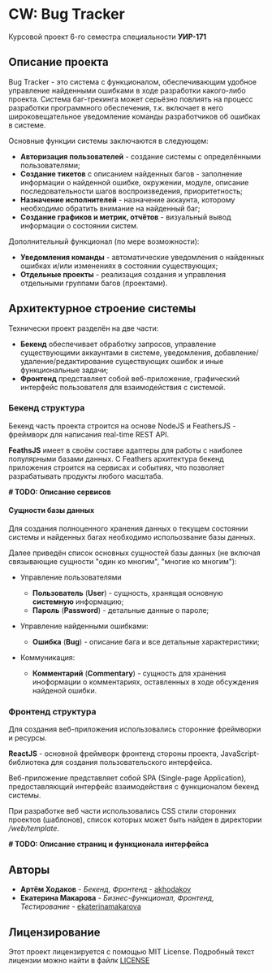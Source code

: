 # CW: Bug Tracker

Курсовой проект 6-го семестра специальности **УИР-171**

## Описание проекта

Bug Tracker - это система с функционалом, обеспечивающим удобное управление найденными ошибками в ходе разработки какого-либо проекта. Система баг-трекинга может серьёзно повлиять на процесс разработки программного обеспечения, т.к. включает в него широковещательное уведомление команды разработчиков об ошибках в системе.

Основные функции системы заключаются в следующем:

* **Авторизация пользователей** - создание системы с определёнными пользователями;
* **Создание тикетов** с описанием найденных багов - заполнение информации о найденной ошибке, окружении, модуле, описание последовательности шагов воспроизведения, приоритетность;
* **Назначение исполнителей** - назначение аккаунта, которому необходимо обратить внимание на найденный баг;
* **Создание графиков и метрик, отчётов** - визуальный вывод информации о состоянии систем.

Дополнительный функционал (по мере возможности):

* **Уведомления команды** - автоматические уведомления о найденных ошибках и/или изменениях в состоянии существующих;
* **Отдельные проекты** - реализация создания и управления отдельными группами багов (проектами).

## Архитектурное строение системы

Технически проект разделён на две части:

* **Бекенд** обеспечивает обработку запросов, управление существующими аккаунтами в системе, уведомления, добавление/удаление/редактирование существующих ошибок и иные функциональные задачи;
* **Фронтенд** представляет собой веб-приложение, графический интерфейс пользователя для взаимодействия с системой.

### Бекенд структура

Бекенд часть проекта строится на основе NodeJS и FeathersJS - фреймворк для написания real-time REST API.

**FeathsJS** имеет в своём составе адаптеры для работы с наиболее популярными базами данных. С Feathers архитектура бекенд приложения строится на сервисах и событиях, что позволяет разрабатывать продукты любого масштаба.

**# TODO: Описание сервисов**

#### Сущности базы данных

Для создания полноценного хранения данных о текущем состоянии системы и найденных багах необходимо испольозвание базы данных.

Далее приведён список основных сущностей базы данных (не включая связывающие сущности "один ко многим", "многие ко многим"):

* Управление пользователями
  * **Пользователь** (**User**) - сущность, хранящая основную **системную** информацию;
  * **Пароль** (**Password**) - детальные данные о пароле;
  
* Управление найденными ошибками:
  * **Ошибка** (**Bug**) - описание бага и все детальные характеристики;

* Коммуникация:
  * **Комментарий** (**Commentary**) - сущность для хранения иноформации о комментариях, оставленных в ходе обсуждения найденой ошибки.

### Фронтенд структура

Для создания веб-приложения использовались сторонние фреймворки и ресурсы.

**ReactJS** - основной фреймворк фронтенд стороны проекта, JavaScript-библиотека для создания пользовательского интерфейса.

Веб-приложение представляет собой SPA (Single-page Application), предоставляющий интерфейс взаимодействия с функционалом бекенд системы.

При разработке веб части использовались CSS стили сторонних проектов (шаблонов), список которых может быть найден в директории */web/template*.

**# TODO: Описание страниц и функционала интерфейса**

## Авторы

* **Артём Ходаков** - *Бекенд, Фронтенд* - [akhodakov](https://github.com/akhodakov)
* **Екатерина Макарова** - *Бизнес-функционал, Фронтенд, Тестирование* - [ekaterinamakarova](https://github.com/ekaterinamakarova)

## Лицензирование

Этот проект лицензируется с помощью MIT License. Подробный текст лицензии можно найти в файлк [LICENSE](./LICENSE)
